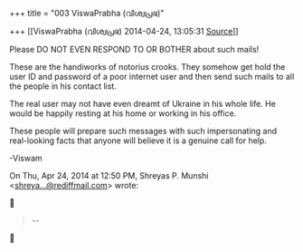 +++
title = "003 ViswaPrabha (വിശ്വപ്രഭ)"

+++
[[ViswaPrabha (വിശ്വപ്രഭ)	2014-04-24, 13:05:31 [Source](https://groups.google.com/g/samskrita/c/FHrWqZe6Lzk)]]



Please DO NOT EVEN RESPOND TO OR BOTHER about such mails!  
  

These are the handiworks of notorius crooks. They somehow get hold the user ID and password of a poor internet user and then send such mails to all the people in his contact list.  
  
  

The real user may not have even dreamt of Ukraine in his whole life. He would be happily resting at his home or working in his office.  
  

These people will prepare such messages with such impersonating and real-looking facts that anyone will believe it is a genuine call for help.  
  

-Viswam  
  

  
  

On Thu, Apr 24, 2014 at 12:50 PM, Shreyas P. Munshi \<[shreya...@rediffmail.com]()\> wrote:  



> --  



